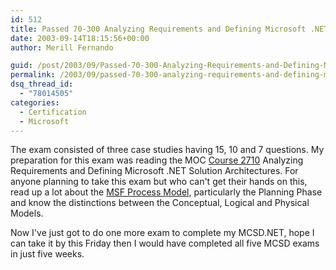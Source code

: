 ```yaml
---
id: 512
title: Passed 70-300 Analyzing Requirements and Defining Microsoft .NET Solution Architectures
date: 2003-09-14T18:15:56+00:00
author: Merill Fernando

guid: /post/2003/09/Passed-70-300-Analyzing-Requirements-and-Defining-Microsoft-NET-Solution-Architectures.aspx
permalink: /2003/09/passed-70-300-analyzing-requirements-and-defining-microsoft-net-solution-architectures/
dsq_thread_id:
  - "78014505"
categories:
  - Certification
  - Microsoft
---
```

<body xmlns="http://www.w3.org/1999/xhtml">
    <p>
        The exam consisted of three case studies having 15, 10 and 7 questions. My preparation
        for this exam was reading the MOC <a href="http://www.microsoft.com/traincert/syllabi/2710bfinal.asp">Course
        2710</a> Analyzing Requirements and Defining Microsoft .NET Solution Architectures.
        For anyone planning to take this exam but who can't get their hands on this, read
        up a lot about the <a href="http://www.microsoft.com/technet/treeview/default.asp?url=/technet/itsolutions/tandp/innsol/default.asp">MSF
        Process Model</a>, particularly the Planning Phase and know the distinctions between
        the Conceptual, Logical and Physical Models. 
    </p>
    <p>
        Now I've just got to do one more exam to complete my MCSD.NET, hope I can take it
        by this Friday then I would have completed all five MCSD exams in just five weeks. 
    </p>
</body>